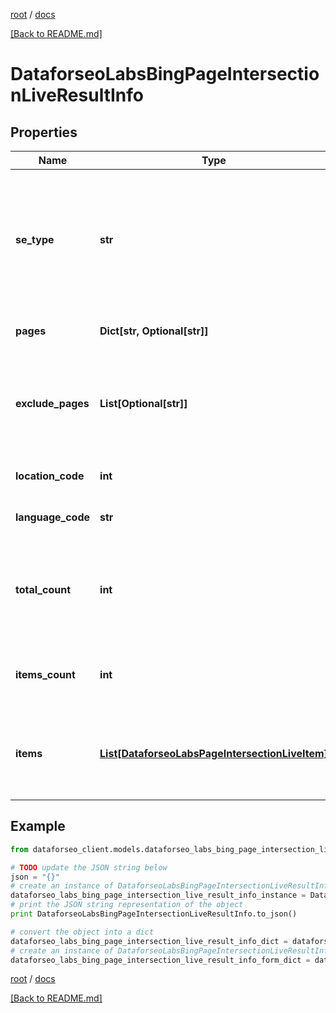 [root](./../ "root") / [docs](./ "docs")

[[Back to README.md]](./../README.md "[Back to README.md]")

# DataforseoLabsBingPageIntersectionLiveResultInfo

## Properties

Name | Type | Description | Notes
------------ | ------------- | ------------- | -------------
**se_type** | **str** | search engine type search engine type specified in a POST request; for this endpoint, the field equals bing | [optional]
**pages** | **Dict[str, Optional[str]]** | URLs you specified a POST array | [optional]
**exclude_pages** | **List[Optional[str]]** | URLs you specified in a POST array that will be excluded from the results | [optional]
**location_code** | **int** | location code in a POST array | [optional]
**language_code** | **str** | language code in a POST array | [optional]
**total_count** | **int** | total amount of results in our database relevant to your request | [optional]
**items_count** | **int** | the number of results returned in the items array | [optional]
**items** | [**List[DataforseoLabsPageIntersectionLiveItem]**](DataforseoLabsPageIntersectionLiveItem.md) | contains keywords, relevant SERP elements and related data | [optional]

## Example

```python
from dataforseo_client.models.dataforseo_labs_bing_page_intersection_live_result_info import DataforseoLabsBingPageIntersectionLiveResultInfo

# TODO update the JSON string below
json = "{}"
# create an instance of DataforseoLabsBingPageIntersectionLiveResultInfo from a JSON string
dataforseo_labs_bing_page_intersection_live_result_info_instance = DataforseoLabsBingPageIntersectionLiveResultInfo.from_json(json)
# print the JSON string representation of the object
print DataforseoLabsBingPageIntersectionLiveResultInfo.to_json()

# convert the object into a dict
dataforseo_labs_bing_page_intersection_live_result_info_dict = dataforseo_labs_bing_page_intersection_live_result_info_instance.to_dict()
# create an instance of DataforseoLabsBingPageIntersectionLiveResultInfo from a dict
dataforseo_labs_bing_page_intersection_live_result_info_form_dict = dataforseo_labs_bing_page_intersection_live_result_info.from_dict(dataforseo_labs_bing_page_intersection_live_result_info_dict)
```

  

[root](./../ "root") / [docs](./ "docs")

[[Back to README.md]](./../README.md "[Back to README.md]")